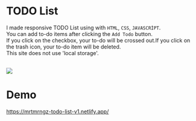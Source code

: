 # TODO List

I made responsive TODO List using with `HTML`, `CSS`, `JAVASCRİPT`. <br>
You can add to-do items after clicking the `Add Todo` button. <br>
If you click on the checkbox, your to-do will be crossed out.If you click on the trash icon, your to-do item will be deleted. <br>
This site does not use 'local storage'. <br><br>

![](https://i.hizliresim.com/5dsq5vn.png)

# Demo
https://mrtmrngz-todo-list-v1.netlify.app/
